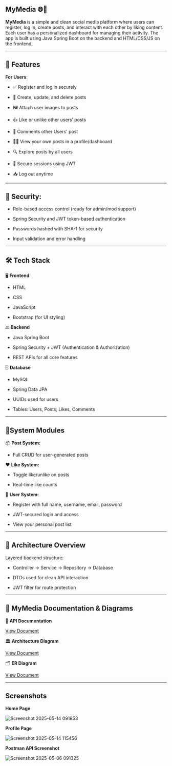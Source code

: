  **MyMedia** 🌐💬
-
**MyMedia** is a simple and clean social media platform where users can register, log in, create posts, and interact with each other by liking content. Each user has a personalized dashboard for managing their activity. The app is built using Java Spring Boot on the backend and HTML/CSS/JS on the frontend.
___
🌟 **Features**
-
**For Users**:

 - ✅  Register and log in securely
  
 - 📝  Create, update, and delete posts
  
 - 🖼️  Attach user images to posts
  
 - 👍  Like or unlike other users’ posts
  
 - 💬  Comments other Users' post
  
 - 🧑‍💻  View your own posts in a profile/dashboard
  
 - 🔍  Explore posts by all users
  
 - 🔐  Secure sessions using JWT
  
 - 📥  Log out anytime
___
🔐  **Security**:
  -
 - Role-based access control (ready for admin/mod support)
  
  - Spring Security and JWT token-based authentication
  
  - Passwords hashed with SHA-1 for security
  
  - Input validation and error handling
___
🛠️ **Tech Stack**
-
🖥️ **Frontend**

  - HTML

  - CSS

  - JavaScript

  - Bootstrap (for UI styling)

🔙 **Backend**

  - Java Spring Boot

  - Spring Security + JWT (Authentication & Authorization)

  - REST APIs for all core features

🗄️ **Database**

  - MySQL

  - Spring Data JPA

  - UUIDs used for users

  - Tables: Users, Posts, Likes, Comments
___

🔄**System Modules**
-
📦 **Post System:**

- Full CRUD for user-generated posts

❤️ **Like System:**

- Toggle like/unlike on posts

- Real-time like counts

👤 **User System:**

- Register with full name, username, email, password

- JWT-secured login and access

- View your personal post list
___
🧩 **Architecture Overview**
-
Layered backend structure:

- Controller → Service → Repository → Database

- DTOs used for clean API interaction

- JWT filter for route protection
___
📄 **MyMedia Documentation & Diagrams**
-
📘 **API Documentation**

[View Document](https://docs.google.com/document/d/10mvREV788nlk1FDUE6_UJDKBmeJ38sO78OvCEzkH7mE/edit?usp=sharing)  

🏛️ **Architecture Diagram**

[View Document](https://docs.google.com/document/d/1XpRz506_RmZErh7j4WTksIsSbCpeNb4Fcl8RM4-c1no/edit?usp=sharing)  

🗂️ **ER Diagram**

[View Document](https://docs.google.com/document/d/14y6QYdzFT3BTIuudWl-9N8jXcSFxYVlFPFOcqKSP25Y/edit?usp=sharing) 
___
**Screenshots**
-
  **Home Page**

  ![Screenshot 2025-05-14 091853](https://github.com/user-attachments/assets/6d4c9854-4326-41a6-a418-4728579509dc)

  **Profile Page**

  ![Screenshot 2025-05-14 115456](https://github.com/user-attachments/assets/13581ef4-5e06-406b-9273-98320dd271a5)


  **Postman API Screenshot**
 
  ![Screenshot 2025-05-06 091325](https://github.com/user-attachments/assets/a4f7c066-c03f-4ad0-895e-1a237a62f63d)
